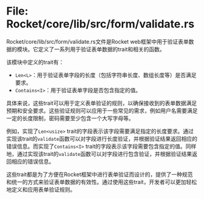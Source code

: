 # File: Rocket/core/lib/src/form/validate.rs

Rocket/core/lib/src/form/validate.rs文件是Rocket web框架中用于验证表单数据的模块。它定义了一系列用于验证表单数据的trait和相关的函数。

该模块中定义的trait有：
- `Len<L>`：用于验证表单字段的长度（包括字符串长度、数组长度等）是否满足要求。
- `Contains<I>`：用于验证表单字段是否包含指定的值。

具体来说，这些trait可以用于定义表单验证的规则，以确保接收到的表单数据满足预期和安全要求。这些验证规则可以应用于一些常见的需求，例如用户名需要满足一定的长度限制，密码需要至少包含一个大写字母等。

例如，实现了`Len<usize>` trait的字段表示该字段需要满足指定的长度要求。通过实现该trait的`validate`函数可以对字段进行长度验证，并根据验证结果返回相应的错误信息。而实现了`Contains<I>` trait的字段表示该字段需要包含指定的值。同样地，通过实现该trait的`validate`函数可以对字段进行包含验证，并根据验证结果返回相应的错误信息。

这些trait都是为了方便在Rocket框架中进行表单验证而设计的，提供了一种规范和统一的方式来验证表单数据的有效性。通过使用这些trait，开发者可以更加轻松地定义和应用表单验证规则。

